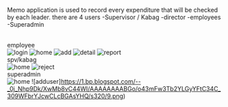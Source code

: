 Memo application is used to record every expenditure that will be checked by each leader.
there are 4 users
-Supervisor / Kabag
-director
-employees
-Superadmin
<br><br>

employee<br>
![login](https://1.bp.blogspot.com/--qtkbM3_CjY/XwMb6IAY1GI/AAAAAAAABGM/mjaQsskp9R0G84zvUjNhsNJXMbWqchaigCLcBGAsYHQ/s320/1.png)
![home](https://1.bp.blogspot.com/-deXEIXH8onA/XwMb6VskjFI/AAAAAAAABGQ/ZlLAxvsx6rAV9uxMoOZQ1EHaCnGcx9r4QCLcBGAsYHQ/s320/2.png)
![add](https://1.bp.blogspot.com/-wa7LPJjc-pc/XwMb6N-2_KI/AAAAAAAABGI/UugZaxcSRu8-FnltcG0emdlYgwPWn_lHwCLcBGAsYHQ/s320/3.png)
![detail](https://1.bp.blogspot.com/-UAHeZm_VIEM/XwMb7BfxIsI/AAAAAAAABGU/0RCPcYvHCBsbidrnEcFLMDGmI6W_hn_MwCLcBGAsYHQ/s320/4.png)
![report](https://1.bp.blogspot.com/-JJzzLTy9t5o/XwMb7VuOSqI/AAAAAAAABGY/JRJrCC7hN2YM96U6au7sRmAWlADWoUzvQCLcBGAsYHQ/s320/5.png)
<br>spv/kabag <br>
![home](https://1.bp.blogspot.com/-fvSFZWq66Lg/XwMb7rcAJxI/AAAAAAAABGc/_orVCU7wgaspudStbSvzQX1XC-P3Be7sQCLcBGAsYHQ/s320/6.png)
![reject](https://1.bp.blogspot.com/-SmX5AKUm9qM/XwMb79P3E9I/AAAAAAAABGg/p7h5f9uot1kHyGNTvCdmxtpmoENrNqYJwCLcBGAsYHQ/s320/7.png)
<br>superadmin<br>
![home](https://1.bp.blogspot.com/-Q2DnqWIm37s/XwMb8IeN95I/AAAAAAAABGk/rRSQ3Owixu8IaO5mmZzOCcCF9op6HbHvwCLcBGAsYHQ/s320/8.png)
![adduser]https://1.bp.blogspot.com/--_0j_Nhp9Dk/XwMb8vC44WI/AAAAAAAABGo/o43mFw3Tb2YLGyYFtC34C_309WFbrYJcwCLcBGAsYHQ/s320/9.png)


